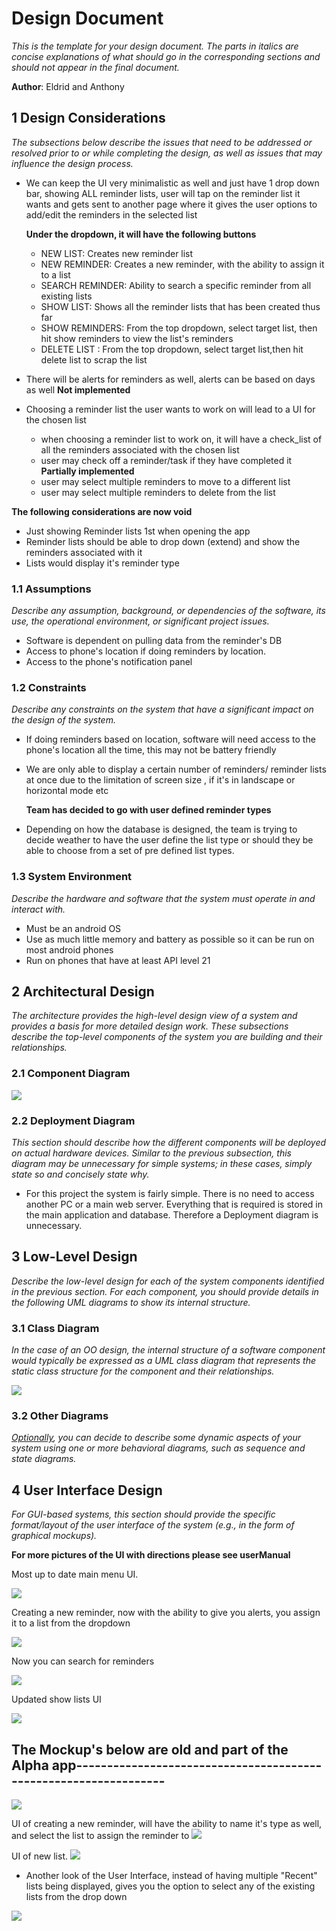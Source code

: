 # Design Document

*This is the template for your design document. The parts in italics are concise explanations of what should go in the corresponding sections and should not appear in the final document.*

**Author**: Eldrid and Anthony

## 1 Design Considerations

*The subsections below describe the issues that need to be addressed or resolved prior to or while completing the design, as well as issues that may influence the design process.*

- We can keep the UI very minimalistic as well and just have 1 drop down bar, showing ALL reminder lists, user will tap on the reminder list it wants and gets sent to another page where it gives the user options to add/edit the reminders in the selected list

  **Under the dropdown, it will have the following buttons** 

  - NEW LIST: Creates new reminder list
  - NEW REMINDER: Creates a new reminder, with the ability to assign it to a list
  - SEARCH REMINDER: Ability to search a specific reminder from all existing lists
  - SHOW LIST: Shows all the reminder lists that has been created thus far
  - SHOW REMINDERS: From the top dropdown, select target list, then hit show reminders to view the list's reminders 
  - DELETE LIST : From the top dropdown, select target list,then hit delete list to scrap the list

- There will be alerts for reminders as well, alerts can be based on days as well **Not implemented** 

- Choosing a reminder list the user wants to work on will lead to a UI for the chosen list
  - when choosing a reminder list to work on, it will have a check_list of all the reminders associated with the chosen list
  - user may check off a reminder/task if they have completed it **Partially implemented** 
  - user may select multiple reminders to move to a different list
  - user may select multiple reminders to delete from the list 
  
**The following considerations are now void**
- Just showing Reminder lists 1st when opening the app
- Reminder lists should be able to drop down (extend) and show the reminders associated with it
- Lists would display it's reminder type 


### 1.1 Assumptions

*Describe any assumption, background, or dependencies of the software, its use, the operational environment, or significant project issues.*

- Software is dependent on pulling data from the reminder's DB
- Access to phone's location if doing reminders by location.
- Access to the phone's notification panel

### 1.2 Constraints

*Describe any constraints on the system that have a significant impact on the design of the system.*

- If doing reminders based on location, software will need access to the phone's location all the time, this may not be battery friendly

- We are only able to display a certain number of reminders/ reminder lists at once
due to the limitation of screen size , if it's in landscape or horizontal mode etc

  **Team has decided to go with user defined reminder types**
- Depending on how the database is designed, the team is trying to decide weather to have the user define the list type or should they be able to choose from a set of pre defined list types. 
  


### 1.3 System Environment

*Describe the hardware and software that the system must operate in and interact with.*

- Must be an android OS
- Use as much little memory and battery as possible so it can be run on most android phones
- Run on phones that have at least API level 21

## 2 Architectural Design

*The architecture provides the high-level design view of a system and provides a basis for more detailed design work. These subsections describe the top-level components of the system you are building and their relationships.*

### 2.1 Component Diagram

<img src="https://github.com/qc-se-fall2019/370Fall19Team1b/blob/master/GroupProject/Docs/Images/Component Diagram.png">


### 2.2 Deployment Diagram

*This section should describe how the different components will be deployed on actual hardware devices. Similar to the previous subsection, this diagram may be unnecessary for simple systems; in these cases, simply state so and concisely state why.*

- For this project the system is fairly simple. There is no need to access another PC or a main web server. Everything that is required is stored in the main application and database. Therefore a Deployment diagram is unnecessary. 

## 3 Low-Level Design

*Describe the low-level design for each of the system components identified in the previous section. For each component, you should provide details in the following UML diagrams to show its internal structure.*

### 3.1 Class Diagram

*In the case of an OO design, the internal structure of a software component would typically be expressed as a UML class diagram that represents the static class structure for the component and their relationships.*

<img src = "https://github.com/qc-se-fall2019/370Fall19Team1b/blob/master/GroupProject/Docs/Images/Group UML.png">

### 3.2 Other Diagrams

*<u>Optionally</u>, you can decide to describe some dynamic aspects of your system using one or more behavioral diagrams, such as sequence and state diagrams.*

## 4 User Interface Design
*For GUI-based systems, this section should provide the specific format/layout of the user interface of the system (e.g., in the form of graphical mockups).*

  **For more pictures of the UI with directions please see userManual**

Most up to date main menu UI. 

<img src = "https://github.com/qc-se-fall2019/370Fall19Team1b/blob/master/GroupProject/Docs/Images/updatedMainMenu.PNG">

Creating a new reminder, now with the ability to give you alerts, you assign it to a list from the dropdown 

<img src = "https://github.com/qc-se-fall2019/370Fall19Team1b/blob/master/GroupProject/Docs/Images/updatedReminder.PNG">

Now you can search for reminders

<img src = "https://github.com/qc-se-fall2019/370Fall19Team1b/blob/master/GroupProject/Docs/Images/updatedsearchReminders.PNG">

Updated show lists UI 

<img src = "https://github.com/qc-se-fall2019/370Fall19Team1b/blob/master/GroupProject/Docs/Images/updatedShowLists.PNG">

## The Mockup's below are old and part of the Alpha app-----------------------------------------------------------------

<img src = "https://github.com/qc-se-fall2019/370Fall19Team1b/blob/master/GroupProject/Docs/Images/updatedMainMenu.PNG"> 

UI of creating a new reminder, will have the ability to name it's type as well, and select the list to assign the reminder to 
<img src = "https://github.com/qc-se-fall2019/370Fall19Team1b/blob/master/GroupProject/Docs/Images/newReminder.PNG"> 

UI of new list.
<img src = "https://github.com/qc-se-fall2019/370Fall19Team1b/blob/master/GroupProject/Docs/Images/newList.PNG">

- Another look of the User Interface, instead of having multiple "Recent" lists being displayed, gives you the option to select any of the existing lists from the drop down

<img src = "https://github.com/qc-se-fall2019/370Fall19Team1b/blob/master/GroupProject/Docs/Images/MockUp2_AnotherLook.PNG">
